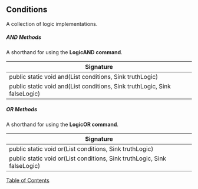 ## Conditions
A collection of logic implementations.

##### AND Methods

A shorthand for using the **LogicAND command**.

| Signature |
|-------|
| public static void and(List<BooleanSupplier> conditions, Sink truthLogic) |
| public static void and(List<BooleanSupplier> conditions, Sink truthLogic, Sink falseLogic) |

##### OR Methods

A shorthand for using the **LogicOR command**.

| Signature |
|-------|
| public static void or(List<BooleanSupplier> conditions, Sink truthLogic) |
| public static void or(List<BooleanSupplier> conditions, Sink truthLogic, Sink falseLogic) |

[Table of Contents](USER_GUIDE_TOC.md)

